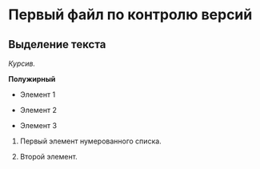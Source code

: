 # Первый файл по контролю версий

## Выделение текста

*Курсив.*

**Полужирный**

* Элемент 1

* Элемент 2

* Элемент 3

1. Первый элемент нумерованного списка.

2. Второй элемент.
